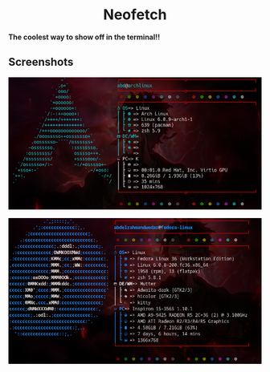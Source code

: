 <h1 align=center>Neofetch</h1>

**The coolest way to show off in the terminal!!**

## Screenshots

![arch neofetch](./assets/arch.png)

![fedora neofetch](./assets/fedora.png)
